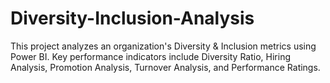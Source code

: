# Diversity-Inclusion-Analysis
This project analyzes an organization's Diversity &amp; Inclusion metrics using Power BI. Key performance indicators include Diversity Ratio, Hiring Analysis, Promotion Analysis, Turnover Analysis, and Performance Ratings.
